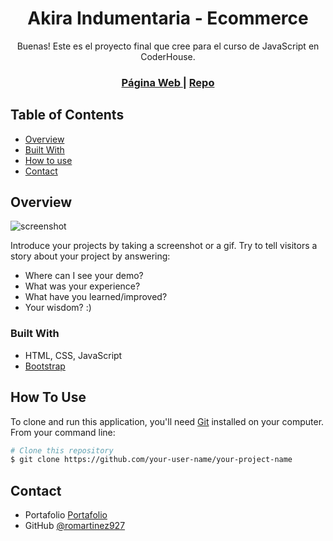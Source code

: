 <!-- Please update value in the {}  -->

<h1 align="center">Akira Indumentaria - Ecommerce</h1>

<div align="center">
   Buenas! Este es el proyecto final que cree para el curso de JavaScript en CoderHouse. 
</div>

<div align="center">
  <h3>
    <a href="https://romartinez927.github.io/ProyectoFinal-Martinez/">
      Página Web
    </a>
    <span> | </span>
    <a href="https://github.com/romartinez927/ProyectoFinal-Martinez.git">
      Repo
    </a>
  </h3>
</div>

<!-- TABLE OF CONTENTS -->

## Table of Contents

- [Overview](#overview)
- [Built With](#built-with)
- [How to use](#how-to-use)
- [Contact](#contact)

<!-- OVERVIEW -->

## Overview

![screenshot](https://i.postimg.cc/DZRCg0qg/2023-02-14-40.png)

Introduce your projects by taking a screenshot or a gif. Try to tell visitors a story about your project by answering:

- Where can I see your demo?
- What was your experience?
- What have you learned/improved?
- Your wisdom? :)

### Built With

<!-- This section should list any major frameworks that you built your project using. Here are a few examples.-->
- HTML, CSS, JavaScript
- [Bootstrap](https://getbootstrap.com)


## How To Use

<!-- Example: -->

To clone and run this application, you'll need [Git](https://git-scm.com) installed on your computer. From your command line:

```bash
# Clone this repository
$ git clone https://github.com/your-user-name/your-project-name
```

## Contact

- Portafolio [Portafolio](https://romartinez927.github.io/Portafolio/)
- GitHub [@romartinez927](https://github.com/romartinez927)

